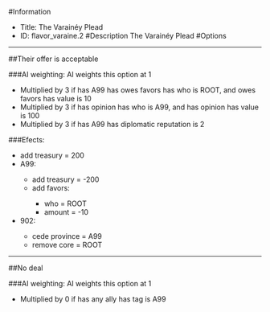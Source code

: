 #Information
 - Title: The Varainéy Plead
 - ID: flavor_varaine.2
#Description
The Varainéy Plead
#Options

___
##Their offer is acceptable

###AI weighting:
AI weights this option at 1
 - Multiplied by 3 if has A99 has owes favors has who is ROOT, and owes favors has value is 10
 - Multiplied by 3 if has opinion has who is A99, and has opinion has value is 100
 - Multiplied by 3 if has A99 has diplomatic reputation is 2


###Efects:<ul><li>add treasury = 200</li><li>A99:</li><ul><li>add treasury = -200</li><li>add favors:</li><ul><li>who = ROOT</li><li>amount = -10</li></ul></ul><li>902:</li><ul><li>cede province = A99</li><li>remove core = ROOT</li></ul></ul>

___
##No deal

###AI weighting:
AI weights this option at 1
 - Multiplied by 0 if has any ally has tag is A99

